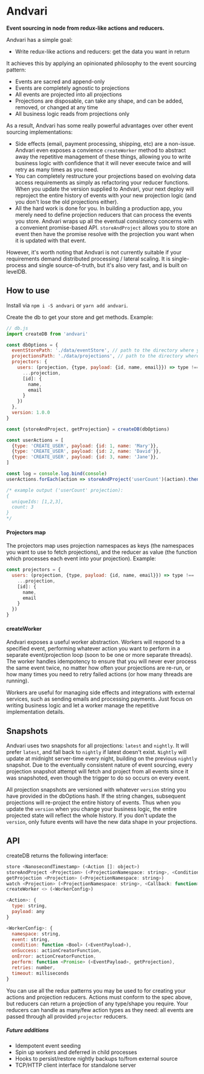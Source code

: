 # Andvari

**Event sourcing in node from redux-like actions and reducers.**

Andvari has a simple goal: 

- Write redux-like actions and reducers: get the data you want in return

It achieves this by applying an opinionated philosophy to the event sourcing pattern:

- Events are sacred and append-only
- Events are completely agnostic to projections
- All events are projected into all projections
- Projections are disposable, can take any shape, and can be added, removed, or changed at any time
- All business logic reads from projections only

As a result, Andvari has some really powerful advantages over other event sourcing implementations: 

- Side effects (email, payment processing, shipping, etc) are a non-issue. Andvari even exposes a convience `createWorker` method to abstract away the repetitive management of these things, allowing you to write business logic with confidence that it will never execute twice and will retry as many times as you need. 
- You can completely restructure your projections based on evolving data access requirements as simply as refactoring your reducer functions. When you update the version supplied to Andvari, your next deploy will reproject the entire history of events with your new projection logic (and you don't lose the old projections either).
- All the hard work is done for you. In building a production app, you merely need to define projection reducers that can process the events you store. Andvari wraps up all the eventual consistency concerns with a convenient promise-based API. `storeAndProject` allows you to store an event then have the promise resolve with the projection you want when it is updated with that event. 

However, it's worth noting that Andvari is not currently suitable if your requirements demand distributed processing / lateral scaling. It is single-process and single source-of-truth, but it's also very fast, and is built on levelDB. 

## How to use

Install via `npm i -S andvari` or `yarn add andvari`.

Create the db to get your store and get methods. Example: 

```js
// db.js
import createDB from 'andvari'

const dbOptions = {
  eventStorePath: './data/eventStore', // path to the directory where your events data will be persisted
  projectionsPath: './data/projections', // path to the directory where your projections data will be persisted
  projectors: {
    users: (projection, {type, payload: {id, name, email}}) => type !== 'CREATE_USER' ? projection : ({
      ...projection,
      [id]: {
        name, 
        email
      }
    })
  },
  version: 1.0.0
}

const {storeAndProject, getProjection} = createDB(dbOptions)

const userActions = [
  {type: 'CREATE_USER', payload: {id: 1, name: 'Mary'}},
  {type: 'CREATE_USER', payload: {id: 2, name: 'David'}},
  {type: 'CREATE_USER', payload: {id: 3, name: 'Jane'}},
]

const log = console.log.bind(console)
userActions.forEach(action => storeAndProject('userCount')(action).then(log))

/* example output ('userCount' projection):
{
  uniqueIds: [1,2,3],
  count: 3
}
*/
```

#### Projectors map
The projectors map uses projection namespaces as keys (the namespaces you want to use to fetch projections), and the reducer as value (the function which processes each event into your projection). Example: 

```js
const projectors = {
  users: (projection, {type, payload: {id, name, email}}) => type !== 'CREATE_USER' ? projection : ({
    ...projection,
    [id]: {
      name, 
      email
    }
  })
}
```

#### createWorker
Andvari exposes a useful worker abstraction. Workers will respond to a specified event, performing whatever action you want to perform in a separate event/projection loop (soon to be one or more separate threads). The worker handles idempotency to ensure that you will never ever process the same event twice, no matter how often your projections are re-run, or how many times you need to retry failed actions (or how many threads are running). 

Workers are useful for managing side effects and integrations with external services, such as sending emails and processing payments. Just focus on writing business logic and let a worker manage the repetitive implementation details. 

## Snapshots

Andvari uses two snapshots for all projections: `latest` and `nightly`. It will prefer `latest`, and fall back to `nightly` if latest doesn't exist. `Nightly` will update at midnight server-time every night, building on the previous `nightly` snapshot. Due to the eventually consistent nature of event sourcing, every projection snapshot attempt will fetch and project from all events since it was snapshoted, even though the trigger to do so occurs on every event. 

All projection snapshots are versioned with whatever `version` string you have provided in the dbOptions hash. If the string changes, subsequent projections will re-project the entire history of events. Thus when you update the `version` when you change your business logic, the entire projected state will reflect the whole history. If you don't update the `version`, only future events will have the new data shape in your projections. 

## API
createDB returns the following interface: 

```js
store <NanosecondTimestamp> (<Action []: object>)
storeAndProject <Projection> (<ProjectionNamespace: string>, <Condition: function>)(<Action []: object>)
getProjection <Projection> (<ProjectionNamespace: string>)
watch <Projection> (<ProjectionNamespace: string>, <Callback: function>)
createWorker <> (<WorkerConfig>)

<Action>: {
  type: string,
  payload: any
}

<WorkerConfig>: {
  namespace: string,
  event: string,
  condition: function <Bool> (<EventPayload>),
  onSuccess: actionCreatorFunction,
  onError: actionCreatorFunction,
  perform: function <Promise> (<EventPayload>, getProjection),
  retries: number, 
  timeout: milliseconds
}
```

You can use all the redux patterns you may be used to for creating your actions and projection reducers. Actions must conform to the spec above, but reducers can return a projection of any type/shape you require. Your reducers can handle as many/few action types as they need: all events are passed through all provided `projector` reducers. 

##### Future additions

- Idempotent event seeding
- Spin up workers and deferred in child processes
- Hooks to persist/restore nightly backups to/from external source
- TCP/HTTP client interface for standalone server
